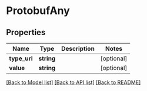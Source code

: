 # ProtobufAny

## Properties
Name | Type | Description | Notes
------------ | ------------- | ------------- | -------------
**type_url** | **string** |  | [optional] 
**value** | **string** |  | [optional] 

[[Back to Model list]](../README.md#documentation-for-models) [[Back to API list]](../README.md#documentation-for-api-endpoints) [[Back to README]](../README.md)



